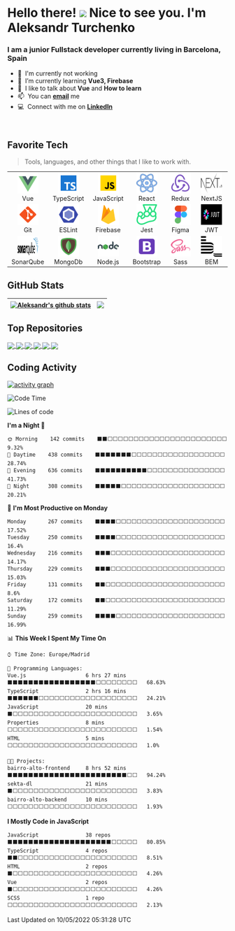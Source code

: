 <h1 align="left" id="alext100-title"> Hello there! 
<img src="https://media.giphy.com/media/hvRJCLFzcasrR4ia7z/giphy.gif" width="25px"> 
Nice to see you. I'm Aleksandr Turchenko</h1>
<h3 align="left">I am a junior Fullstack developer currently living in Barcelona, Spain</h3>

- :office: &nbsp;I'm currently not working
- :seedling: &nbsp;I’m currently learning **Vue3, Firebase**
- :speech_balloon: &nbsp;I like to talk about **Vue** and **How to learn**
- :mailbox: &nbsp;You can **[email]** me
- :computer: &nbsp;Connect with me on **[LinkedIn]**

<br>

<h2 align="left" id="alext100-tech">Favorite Tech</h2>

> Tools, languages, and other things that I like to work with.

<table>
  <tr>
      <td align="center" width="96">
      <a href="#alext100-tech">
        <img src="./img/icons8-vue-js.svg" width="48" height="47" alt="Vue" />
      </a>
      <br>Vue
    </td>
    <td align="center" width="96">
      <a href="#alext100-tech">
        <img src="./img/icons8-typescript.svg" width="48" height="47" alt="TypeScript" />
      </a>
      <br>TypeScript
    </td>
    <td align="center" width="96">
      <a href="#alext100-tech">
        <img src="./img/icons8-javascript.svg" width="48" height="47" alt="JavaScript" />
      </a>
      <br>JavaScript
    </td>
    <td align="center" width="96">
      <a href="#alext100-tech" >
        <img src="./img/icons8-react.svg" width="48" height="47" alt="React" />
      </a>
      <br>React
    </td>
    <td align="center" width="96">
      <a href="#alext100-tech">
        <img src="./img/icons8-redux.svg" width="48" height="47" alt="Redux" />
      </a>
      <br>Redux
    </td>
    <td align="center" width="96">
      <a href="#alext100-tech">
        <img src="./img/next-js.svg" width="48" height="47" alt="Next" />
      </a>
      <br>NextJS
    </td>

  </tr>
    <td align="center" width="96">
      <a href="#alext100-tech">
        <img src="./img/icons8-git.svg" width="48" height="47" alt="Sass" />
      </a>
      <br>Git
    </td>
    <td align="center" width="96">
      <a href="#alext100-tech">
        <img src="./img/icons8-eslint.svg" width="48" height="47" alt="ESLint" />
      </a>
      <br>ESLint
    </td>
    <td align="center" width="96">
      <a href="#alext100-tech">
        <img src="./img/icons8-google-firebase-console.svg" width="48" height="47" alt="Firebase" />
      </a>
      <br>Firebase
    </td>
    <td align="center" width="96">
      <a href="#alext100-tech">
        <img src="./img/icons8-jest-can-collect-code-coverage-information-from-entire-projects-48.png" width="48" height="47" alt="Jest" />
      </a>
      <br>Jest
    </td>
    <td align="center" width="96">
      <a href="#alext100-tech">
        <img src="./img/icons8-figma.svg" width="48" height="47" alt="Figma" />
      </a>
      <br>Figma
    </td>
    <td align="center" width="96">
      <a href="#alext100-tech">
        <img src="./img/jwtio-json-web-token.svg" width="48" height="47" alt="jwtio-json-web-token" />
      </a>
      <br>JWT
    </td>
  <tr>

  </tr>
    <td align="center" width="96">
      <a href="#alext100-tech">
        <img src="./img/logo-sonarQube.svg" width="48" height="47" alt="SonarQube" />
      </a>
      <br>SonarQube
    </td>
    <td align="center" width="96">
      <a href="#alext100-tech">
        <img src="./img/icons8-mongodb.svg" width="48" height="47" alt="MongoDb" />
      </a>
      <br>MongoDb
    </td>
    <td align="center" width="96">
      <a href="#alext100-tech">
        <img src="./img/icons8-nodejs.svg" width="48" height="47" alt="Node.js" />
      </a>
      <br>Node.js
    </td>
    <td align="center" width="96">
      <a href="#alext100-tech">
        <img src="./img/icons8-bootstrap.svg" width="48" height="47" alt="Bootstrap" />
      </a>
      <br>Bootstrap
    </td>
    <td align="center" width="96">
      <a href="#alext100-tech">
        <img src="./img/icons8-sass.svg" width="48" height="47" alt="Sass" />
      </a>
      <br>Sass
    </td>
    <td align="center" width="96">
      <a href="#alext100-tech">
        <img src="./img/bem-sm.png" width="48" height="47" alt="BEM" />
      </a>
      <br>BEM
    </td>
  <tr>
  </tr>
</table>

## GitHub Stats

<!-- prettier-ignore-start -->
| <a href="https://github.com/anuraghazra/github-readme-stats"><img align="center" src="https://github-readme-stats.vercel.app/api?username=alext100&include_all_commits=true&count_private=true&show_icons=true&theme=vue&hide_border=true&hide=stars" alt="Aleksandr's github stats" /></a> | <a href="https://github.com/anuraghazra/github-readme-stats"><img align="center" src="https://github-readme-stats.vercel.app/api/top-langs/?username=alext100&layout=compact&theme=vue&hide_border=true" /></a> |
| ------------- | ------------- |
<!-- prettier-ignore-end -->

## Top Repositories

<a href="https://github.com/alext100/Bairro-Alto-Front-End">
  <img align="center" src="https://github-readme-stats.vercel.app/api/pin/?username=alext100&repo=Bairro-Alto-Front-End&theme=vue" />
</a>
<a href="https://github.com/alext100/Bairro-Alto-Back-End">
  <img align="center" src="https://github-readme-stats.vercel.app/api/pin/?username=alext100&repo=Bairro-Alto-Back-End&theme=vue" />
</a>
<a href="https://github.com/alext100/MWC-22-front">
  <img align="center" src="https://github-readme-stats.vercel.app/api/pin/?username=alext100&repo=MWC-22-front&theme=vue" />
</a>
<a href="https://github.com/alext100/Equipo-3-Front">
  <img align="center" src="https://github-readme-stats.vercel.app/api/pin/?username=alext100&repo=Equipo-3-Front&theme=vue" />
</a>
<a href="https://github.com/alext100/Centro-Picasso-FrontEnd">
  <img align="center" src="https://github-readme-stats.vercel.app/api/pin/?username=alext100&repo=Centro-Picasso-FrontEnd&theme=vue" />
</a>
<a href="https://github.com/alext100/Week08-challenge2-tuitah">
  <img align="center" src="https://github-readme-stats.vercel.app/api/pin/?username=alext100&repo=Week08-challenge2-tuitah&theme=vue" />
</a>

<br />

<h2 align="left">Coding Activity</h2>

[![activity graph](https://fast-savannah-95653.herokuapp.com/graph?username=alext100&custom_title=My%20last%2031%20day%20activity%20graph&theme=github-light&hide_border=true)](https://github.com/ashutosh00710/github-readme-activity-graph)

<!--START_SECTION:waka-->
![Code Time](http://img.shields.io/badge/Code%20Time-209%20hrs%2012%20mins-blue)

![Lines of code](https://img.shields.io/badge/From%20Hello%20World%20I%27ve%20Written-540%20Thousand%20lines%20of%20code-blue)

**I'm a Night 🦉** 

```text
🌞 Morning    142 commits    ⬛⬛⬜⬜⬜⬜⬜⬜⬜⬜⬜⬜⬜⬜⬜⬜⬜⬜⬜⬜⬜⬜⬜⬜⬜   9.32% 
🌆 Daytime    438 commits    ⬛⬛⬛⬛⬛⬛⬛⬜⬜⬜⬜⬜⬜⬜⬜⬜⬜⬜⬜⬜⬜⬜⬜⬜⬜   28.74% 
🌃 Evening    636 commits    ⬛⬛⬛⬛⬛⬛⬛⬛⬛⬛⬜⬜⬜⬜⬜⬜⬜⬜⬜⬜⬜⬜⬜⬜⬜   41.73% 
🌙 Night      308 commits    ⬛⬛⬛⬛⬛⬜⬜⬜⬜⬜⬜⬜⬜⬜⬜⬜⬜⬜⬜⬜⬜⬜⬜⬜⬜   20.21%

```
📅 **I'm Most Productive on Monday** 

```text
Monday       267 commits    ⬛⬛⬛⬛⬜⬜⬜⬜⬜⬜⬜⬜⬜⬜⬜⬜⬜⬜⬜⬜⬜⬜⬜⬜⬜   17.52% 
Tuesday      250 commits    ⬛⬛⬛⬛⬜⬜⬜⬜⬜⬜⬜⬜⬜⬜⬜⬜⬜⬜⬜⬜⬜⬜⬜⬜⬜   16.4% 
Wednesday    216 commits    ⬛⬛⬛⬜⬜⬜⬜⬜⬜⬜⬜⬜⬜⬜⬜⬜⬜⬜⬜⬜⬜⬜⬜⬜⬜   14.17% 
Thursday     229 commits    ⬛⬛⬛⬜⬜⬜⬜⬜⬜⬜⬜⬜⬜⬜⬜⬜⬜⬜⬜⬜⬜⬜⬜⬜⬜   15.03% 
Friday       131 commits    ⬛⬛⬜⬜⬜⬜⬜⬜⬜⬜⬜⬜⬜⬜⬜⬜⬜⬜⬜⬜⬜⬜⬜⬜⬜   8.6% 
Saturday     172 commits    ⬛⬛⬜⬜⬜⬜⬜⬜⬜⬜⬜⬜⬜⬜⬜⬜⬜⬜⬜⬜⬜⬜⬜⬜⬜   11.29% 
Sunday       259 commits    ⬛⬛⬛⬛⬜⬜⬜⬜⬜⬜⬜⬜⬜⬜⬜⬜⬜⬜⬜⬜⬜⬜⬜⬜⬜   16.99%

```


📊 **This Week I Spent My Time On** 

```text
⌚︎ Time Zone: Europe/Madrid

💬 Programming Languages: 
Vue.js                   6 hrs 27 mins       ⬛⬛⬛⬛⬛⬛⬛⬛⬛⬛⬛⬛⬛⬛⬛⬛⬛⬜⬜⬜⬜⬜⬜⬜⬜   68.63% 
TypeScript               2 hrs 16 mins       ⬛⬛⬛⬛⬛⬛⬜⬜⬜⬜⬜⬜⬜⬜⬜⬜⬜⬜⬜⬜⬜⬜⬜⬜⬜   24.21% 
JavaScript               20 mins             ⬛⬜⬜⬜⬜⬜⬜⬜⬜⬜⬜⬜⬜⬜⬜⬜⬜⬜⬜⬜⬜⬜⬜⬜⬜   3.65% 
Properties               8 mins              ⬜⬜⬜⬜⬜⬜⬜⬜⬜⬜⬜⬜⬜⬜⬜⬜⬜⬜⬜⬜⬜⬜⬜⬜⬜   1.54% 
HTML                     5 mins              ⬜⬜⬜⬜⬜⬜⬜⬜⬜⬜⬜⬜⬜⬜⬜⬜⬜⬜⬜⬜⬜⬜⬜⬜⬜   1.0%

🐱‍💻 Projects: 
bairro-alto-frontend     8 hrs 52 mins       ⬛⬛⬛⬛⬛⬛⬛⬛⬛⬛⬛⬛⬛⬛⬛⬛⬛⬛⬛⬛⬛⬛⬛⬜⬜   94.24% 
sekta-dl                 21 mins             ⬛⬜⬜⬜⬜⬜⬜⬜⬜⬜⬜⬜⬜⬜⬜⬜⬜⬜⬜⬜⬜⬜⬜⬜⬜   3.83% 
bairro-alto-backend      10 mins             ⬜⬜⬜⬜⬜⬜⬜⬜⬜⬜⬜⬜⬜⬜⬜⬜⬜⬜⬜⬜⬜⬜⬜⬜⬜   1.93%

```

**I Mostly Code in JavaScript** 

```text
JavaScript               38 repos            ⬛⬛⬛⬛⬛⬛⬛⬛⬛⬛⬛⬛⬛⬛⬛⬛⬛⬛⬛⬛⬜⬜⬜⬜⬜   80.85% 
TypeScript               4 repos             ⬛⬛⬜⬜⬜⬜⬜⬜⬜⬜⬜⬜⬜⬜⬜⬜⬜⬜⬜⬜⬜⬜⬜⬜⬜   8.51% 
HTML                     2 repos             ⬛⬜⬜⬜⬜⬜⬜⬜⬜⬜⬜⬜⬜⬜⬜⬜⬜⬜⬜⬜⬜⬜⬜⬜⬜   4.26% 
Vue                      2 repos             ⬛⬜⬜⬜⬜⬜⬜⬜⬜⬜⬜⬜⬜⬜⬜⬜⬜⬜⬜⬜⬜⬜⬜⬜⬜   4.26% 
SCSS                     1 repo              ⬜⬜⬜⬜⬜⬜⬜⬜⬜⬜⬜⬜⬜⬜⬜⬜⬜⬜⬜⬜⬜⬜⬜⬜⬜   2.13%

```



 Last Updated on 10/05/2022 05:31:28 UTC
<!--END_SECTION:waka-->

<!-- links -->

[email]: mailto:alexandrt100@gmail.com "Aleksandr Turchenko email"
[linkedin]: https://www.linkedin.com/in/alexandr-turchenko/ "Aleksandr Turchenko LinkedIn"
